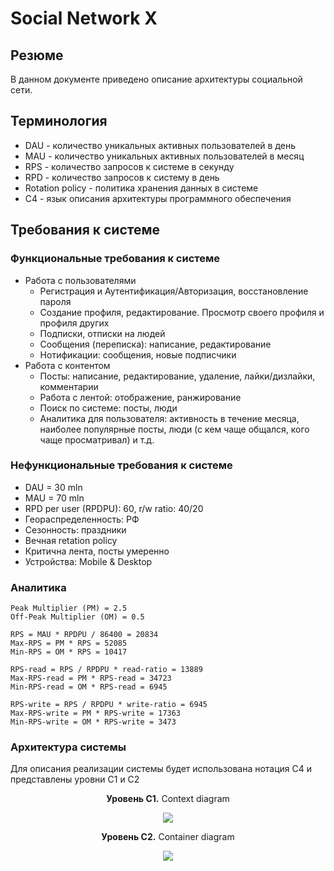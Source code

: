 # Social Network X
## Резюме
В данном документе приведено описание архитектуры социальной сети.

## Терминология
- DAU - количество уникальных активных пользователей в день
- MAU - количество уникальных активных пользователей в месяц
- RPS - количество запросов к системе в секунду
- RPD - количество запросов к систему в день
- Rotation policy - политика хранения данных в системе
- C4 - язык описания архитектуры программного обеспечения

## Требования к системе
### Функциональные требования к системе
- Работа с пользователями
	- Регистрация и Аутентификация/Авторизация, восстановление пароля
	- Создание профиля, редактирование. Просмотр своего профиля и профиля других
	- Подписки, отписки на людей
	- Сообщения (переписка): написание, редактирование
	- Нотификации: сообщения, новые подписчики
- Работа с контентом
	- Посты: написание, редактирование, удаление, лайки/дизлайки, комментарии
	- Работа с лентой: отображение, ранжирование
	- Поиск по системе: посты, люди
	- Аналитика для пользователя: активность в течение месяца, наиболее популярные посты, люди (с кем чаще общался, кого чаще просматривал) и т.д.

### Нефункциональные требования к системе
- DAU = 30 mln
- MAU = 70 mln
- RPD per user (RPDPU): 60, r/w ratio: 40/20
- Геораспределенность: РФ
- Сезонность: праздники
- Вечная retation policy
- Критична лента, посты умеренно
- Устройства: Mobile & Desktop

### Аналитика
	Peak Multiplier (PM) = 2.5
	Off-Peak Multiplier (OM) = 0.5

	RPS = MAU * RPDPU / 86400 = 20834
	Max-RPS = PM * RPS = 52085
	Min-RPS = OM * RPS = 10417

	RPS-read = RPS / RPDPU * read-ratio = 13889
	Max-RPS-read = PM * RPS-read = 34723
	Min-RPS-read = OM * RPS-read = 6945

	RPS-write = RPS / RPDPU * write-ratio = 6945
	Max-RPS-write = PM * RPS-write = 17363
	Min-RPS-write = OM * RPS-write = 3473

### Архитектура системы
Для описания реализации системы будет использована нотация C4 и представлены уровни С1 и С2

<p align="center">
    <b>Уровень С1.</b> Сontext diagram
</p>

<p align="center">
  <img src="../images/C1.svg" />
</p>

<p align="center">
    <b>Уровень С2.</b> Container diagram
</p>

<p align="center">
  <img src="../images/C2.svg" />
</p>